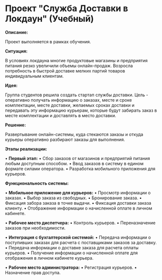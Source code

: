 # Проект "Служба Доставки в Локдаун" (Учебный)

**Описание:**

Проект выполняется в рамках обучения.

**Ситуация:**

В условиях локдауна многие продуктовые магазины и предприятия питания резко увеличили объемы онлайн-продаж. Возросла потребность в быстрой доставке мелких партий товаров индивидуальным клиентам.

**Идея:**

Группа студентов решила создать стартап службы доставки. Цель - оперативно получать информацию о заказах, месте и сроке комплектации, месте доставки, желаемых сроках доставки и передавать эту информацию курьерам, которые будут забирать заказ в месте комплектации и доставлять в место доставки.

**Решение:**

Развертывание онлайн-системы, куда стекаются заказы и откуда курьеры оперативно разбирают заказы для выполнения.

**Этапы реализации:**

•   **Первый этап:**
    •   Сбор заказов от магазинов и предприятий питания любым доступным способом.
    •   Ввод заказов в систему в едином формате силами оператора.
    •   Разработка мобильного приложения для курьеров.

**Функциональность системы:**

•   **Мобильное приложение для курьеров:**
    •   Просмотр информации о заказах.
    •   Выбор заказа из свободных.
    •   Бронирование заказа.
    •   Фиксация забора заказа в точке выдачи.
    •   Фиксация доставки заказа клиенту.
    •   Отображение информации о начисленной оплате в личном кабинете.

•   **Рабочее место диспетчера:**
    •   Контроль курьеров.
    •   Переназначение заказов при необходимости.

•   **Интеграция с бухгалтерской системой:**
    •   Передача информации о поступивших заказах для расчета с поставщиками заказов за доставку.
    •   Передача информации о доставке заказа для расчета оплаты курьеров.
    •   Получение информации о начисленной оплате для отображения в личном кабинете курьера.

•   **Рабочее место администратора:**
    •   Регистрация курьеров.
    •   Назначение прав доступа.
